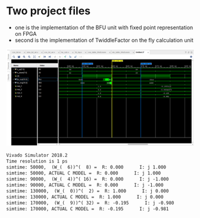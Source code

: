 # Two project files
* one is the implementation of the BFU unit with fixed point representation on FPGA
* second is the implementation of TwiddleFactor on the fly calculation unit

![im](assets/im1.jpg)

```script
Vivado Simulator 2018.2
Time resolution is 1 ps
simtime: 50000,  (W_(  6))^(  8) =  R: 0.000      I: j 1.000 
simtime: 50000, ACTUAL C MODEL =  R: 0.000      I: j 1.000 
simtime: 90000,  (W_(  4))^( 16) =  R: 0.000      I: j -1.000 
simtime: 90000, ACTUAL C MODEL =  R: 0.000      I: j -1.000 
simtime: 130000,  (W_(  0))^(  2) =  R: 1.000      I: j 0.000 
simtime: 130000, ACTUAL C MODEL =  R: 1.000      I: j 0.000 
simtime: 170000,  (W_(  9))^( 32) =  R: -0.195      I: j -0.980 
simtime: 170000, ACTUAL C MODEL =  R: -0.195      I: j -0.981

```